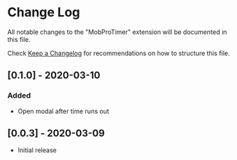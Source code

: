 # Change Log

All notable changes to the "MobProTimer" extension will be documented in this file.

Check [Keep a Changelog](http://keepachangelog.com/) for recommendations on how to structure this file.

## [0.1.0] - 2020-03-10

### Added

- Open modal after time runs out

## [0.0.3] - 2020-03-09
- Initial release
